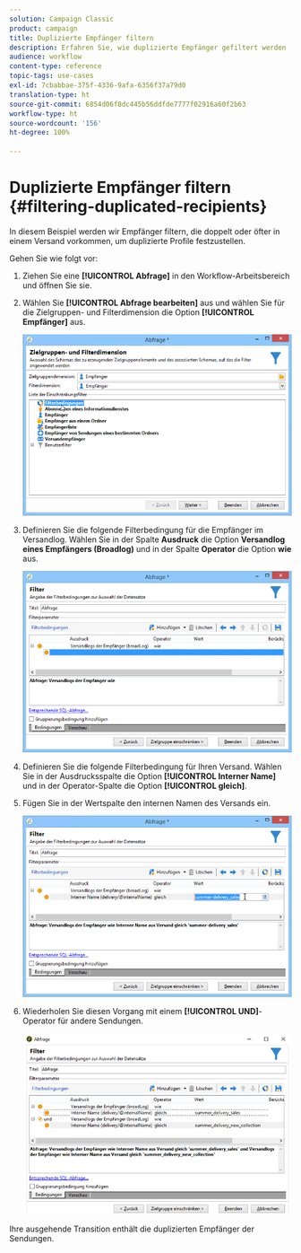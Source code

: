 ```yaml
---
solution: Campaign Classic
product: campaign
title: Duplizierte Empfänger filtern
description: Erfahren Sie, wie duplizierte Empfänger gefiltert werden
audience: workflow
content-type: reference
topic-tags: use-cases
exl-id: 7cbabbae-375f-4336-9afa-6356f37a79d0
translation-type: ht
source-git-commit: 6854d06f8dc445b56ddfde7777f02916a60f2b63
workflow-type: ht
source-wordcount: '156'
ht-degree: 100%

---
```


# Duplizierte Empfänger filtern {#filtering-duplicated-recipients}

In diesem Beispiel werden wir Empfänger filtern, die doppelt oder öfter in einem Versand vorkommen, um duplizierte Profile festzustellen.

Gehen Sie wie folgt vor:

1. Ziehen Sie eine **[!UICONTROL Abfrage]** in den Workflow-Arbeitsbereich und öffnen Sie sie.
1. Wählen Sie **[!UICONTROL Abfrage bearbeiten]** aus und wählen Sie für die Zielgruppen- und Filterdimension die Option **[!UICONTROL Empfänger]** aus.

   ![](assets/query_recipients_1.png)

1. Definieren Sie die folgende Filterbedingung für die Empfänger im Versandlog. Wählen Sie in der Spalte **Ausdruck** die Option **Versandlog eines Empfängers (Broadlog)** und in der Spalte **Operator** die Option **wie** aus.

   ![](assets/query_recipients_2.png)

1. Definieren Sie die folgende Filterbedingung für Ihren Versand. Wählen Sie in der Ausdrucksspalte die Option **[!UICONTROL Interner Name]** und in der Operator-Spalte die Option **[!UICONTROL gleich]**.
1. Fügen Sie in der Wertspalte den internen Namen des Versands ein.

   ![](assets/query_recipients_3.png)

1. Wiederholen Sie diesen Vorgang mit einem **[!UICONTROL UND]**-Operator für andere Sendungen.

   ![](assets/query_recipients_4.png)

Ihre ausgehende Transition enthält die duplizierten Empfänger der Sendungen.
